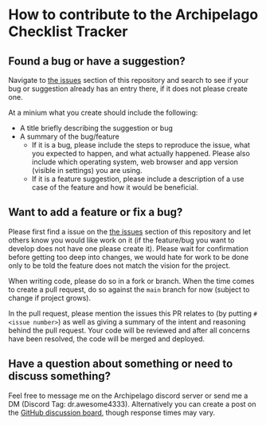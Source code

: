 # How to contribute to the Archipelago Checklist Tracker

## Found a bug or have a suggestion?

Navigate to [the issues](https://github.com/DrAwesome4333/ap-tracker/issues) section of this repository and search to see if your bug or suggestion already has an entry there, if it does not please create one.

At a minium what you create should include the following:

- A title briefly describing the suggestion or bug
- A summary of the bug/feature
    - If it is a bug, please include the steps to reproduce the issue, what you expected to happen, and what actually happened. Please also include which operating system, web browser and app version (visible in settings) you are using.
    - If it is a feature suggestion, please include a description of a use case of the feature and how it would be beneficial.

## Want to add a feature or fix a bug?

Please first find a issue on the [the issues](https://github.com/DrAwesome4333/ap-tracker/issues) section of this repository and let others know you would like work on it (if the feature/bug you want to develop does not have one please create it). Please wait for confirmation before getting too deep into changes, we would hate for work to be done only to be told the feature does not match the vision for the project.

When writing code, please do so in a fork or branch. When the time comes to create a pull request, do so against the `main` branch for now (subject to change if project grows).

In the pull request, please mention the issues this PR relates to (by putting `#<issue number>`) as well as giving a summary of the intent and reasoning behind the pull request. Your code will be reviewed and after all concerns have been resolved, the code will be merged and deployed.

## Have a question about something or need to discuss something?

Feel free to message me on the Archipelago discord server or send me a DM (Discord Tag: dr.awesome4333). Alternatively you can create a post on the [GitHub discussion board](https://github.com/DrAwesome4333/ap-tracker/discussions), though response times may vary.
